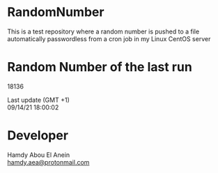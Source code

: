 # RandomNumber    
This is a test repository where a random number is pushed to a file automatically passwordless from a cron job in my Linux CentOS server    
# Random Number of the last run   
18136
      
Last update (GMT +1)    
09/14/21 18:00:02
# Developer    
Hamdy Abou El Anein   
hamdy.aea@protonmail.com
